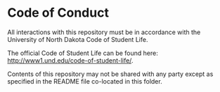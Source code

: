 # Code of Conduct

All interactions with this repository must be in accordance with the University of North Dakota Code of Student Life.

The official Code of Student Life can be found here: http://www1.und.edu/code-of-student-life/.

Contents of this repository may not be shared with any party except as specified in the README file co-located in this folder.

